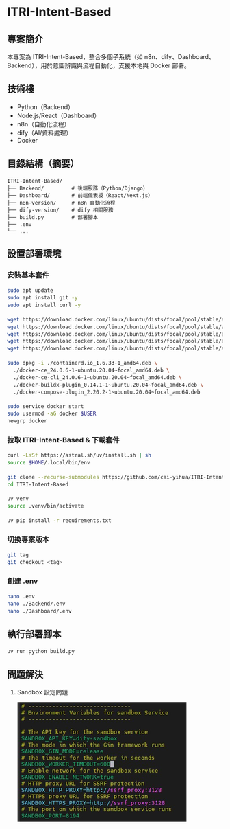 # ITRI-Intent-Based

## 專案簡介
本專案為 ITRI-Intent-Based，整合多個子系統（如 n8n、dify、Dashboard、Backend），用於意圖辨識與流程自動化，支援本地與 Docker 部署。

## 技術棧
- Python（Backend）
- Node.js/React（Dashboard）
- n8n（自動化流程）
- dify（AI/資料處理）
- Docker

## 目錄結構（摘要）
```
ITRI-Intent-Based/
├── Backend/         # 後端服務（Python/Django）
├── Dashboard/       # 前端儀表板（React/Next.js）
├── n8n-version/     # n8n 自動化流程
├── dify-version/    # dify 相關服務
├── build.py         # 部署腳本
├── .env
└── ...
```

## 設置部署環境
### 安裝基本套件
```bash
sudo apt update
sudo apt install git -y
sudo apt install curl -y

wget https://download.docker.com/linux/ubuntu/dists/focal/pool/stable/amd64/containerd.io_1.6.33-1_amd64.deb
wget https://download.docker.com/linux/ubuntu/dists/focal/pool/stable/amd64/docker-ce_24.0.6-1~ubuntu.20.04~focal_amd64.deb
wget https://download.docker.com/linux/ubuntu/dists/focal/pool/stable/amd64/docker-ce-cli_24.0.6-1~ubuntu.20.04~focal_amd64.deb
wget https://download.docker.com/linux/ubuntu/dists/focal/pool/stable/amd64/docker-buildx-plugin_0.14.1-1~ubuntu.20.04~focal_amd64.deb
wget https://download.docker.com/linux/ubuntu/dists/focal/pool/stable/amd64/docker-compose-plugin_2.20.2-1~ubuntu.20.04~focal_amd64.deb

sudo dpkg -i ./containerd.io_1.6.33-1_amd64.deb \
  ./docker-ce_24.0.6-1~ubuntu.20.04~focal_amd64.deb \
  ./docker-ce-cli_24.0.6-1~ubuntu.20.04~focal_amd64.deb \
  ./docker-buildx-plugin_0.14.1-1~ubuntu.20.04~focal_amd64.deb \
  ./docker-compose-plugin_2.20.2-1~ubuntu.20.04~focal_amd64.deb
  
sudo service docker start
sudo usermod -aG docker $USER
newgrp docker
```

### 拉取 ITRI-Intent-Based & 下載套件
```bash
curl -LsSf https://astral.sh/uv/install.sh | sh
source $HOME/.local/bin/env

git clone --recurse-submodules https://github.com/cai-yihua/ITRI-Intent-Based.git
cd ITRI-Intent-Based

uv venv
source .venv/bin/activate

uv pip install -r requirements.txt
```

### 切換專案版本
```bash
git tag
git checkout <tag>
```

### 創建 .env
```bash
nano .env
nano ./Backend/.env
nano ./Dashboard/.env
```

## 執行部署腳本
```bash
uv run python build.py
```


## 問題解決
1. Sandbox 設定問題
    
    ![alt text](Sandbox-setting.png)
